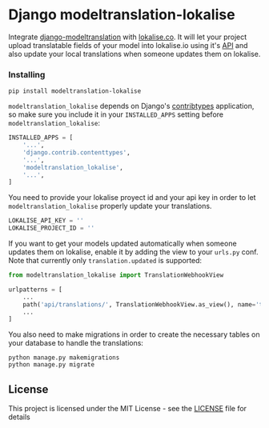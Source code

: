 # Django modeltranslation-lokalise

Integrate [django-modeltranslation](https://github.com/deschler/django-modeltranslation) with [lokalise.co](https://lokalise.co).
It will let your project upload translatable fields of your model into lokalise.io using it's [API](https://lokalise.co/api2docs/python/) and
also update your local translations when someone updates them on lokalise. 

### Installing

```
pip install modeltranslation-lokalise
```

`modeltranslation_lokalise` depends on Django's [contribtypes](https://docs.djangoproject.com/es/2.2/ref/contrib/contenttypes/) application, 
so make sure you include it in your `INSTALLED_APPS` setting before `modeltranslation_lokalise`:

```python
INSTALLED_APPS = [
    '...',
    'django.contrib.contenttypes',
    '...',
    'modeltranslation_lokalise',
    '...',
]
```

You need to provide your lokalise proyect id and your api key in order to let `modeltranslation_lokalise` properly update
your translations.

```python
LOKALISE_API_KEY = ''
LOKALISE_PROJECT_ID = ''
```

If you want to get your models updated automatically when someone updates them on lokalise, enable it by adding the view to
your `urls.py` conf. Note that currently only `translation.updated` is supported:

```python
from modeltranslation_lokalise import TranslationWebhookView

urlpatterns = [
    ...
    path('api/translations/', TranslationWebhookView.as_view(), name='translation_webhook'),
    ...
]
```

You also need to make migrations in order to create the necessary tables on your database to handle the translations:

```
python manage.py makemigrations
python manage.py migrate
```

## License

This project is licensed under the MIT License - see the [LICENSE](LICENSE) file for details
